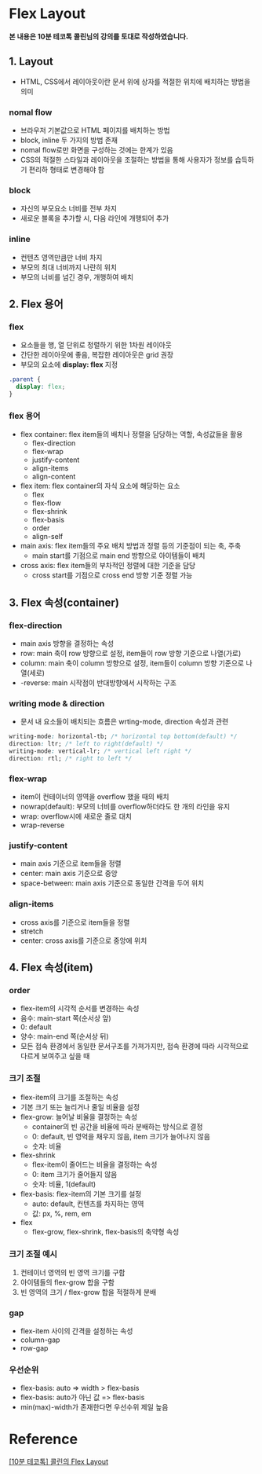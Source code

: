 

# Flex Layout

**본 내용은 10분 테코톡 콜린님의 강의를 토대로 작성하였습니다.**

## 1. Layout
* HTML, CSS에서 레이아웃이란 문서 위에 상자를 적절한 위치에 배치하는 방법을 의미

### nomal flow
* 브라우저 기본값으로 HTML 페이지를 배치하는 방법
* block, inline 두 가지의 방법 존재
* nomal flow로만 화면을 구성하는 것에는 한계가 있음
* CSS의 적절한 스타일과 레이아웃을 조절하는 방법을 통해 사용자가 정보를 습득하기 편리하 형태로 변경해야 함

### block
* 자신의 부모요소 너비를 전부 차지
* 새로운 블록을 추가할 시, 다음 라인에 개행되어 추가

### inline
* 컨텐츠 영역만큼만 너비 차지
* 부모의 최대 너비까지 나란히 위치
* 부모의 너비를 넘긴 경우, 개행하여 배치

## 2. Flex 용어
### flex
* 요소들을 행, 열 단위로 정렬하기 위한 1차원 레이아웃
* 간단한 레이아웃에 좋음, 복잡한 레이아웃은 grid 권장
* 부모의 요소에 **display: flex** 지정
```CSS
.parent {
  display: flex;
}
```

### flex 용어
* flex container: flex item들의 배치나 정렬을 담당하는 역할, 속성값들을 활용
  * flex-direction
  * flex-wrap
  * justify-content
  * align-items
  * align-content
* flex item: flex container의 자식 요소에 해당하는 요소
  * flex
  * flex-flow
  * flex-shrink
  * flex-basis
  * order
  * align-self
* main axis: flex item들의 주요 배치 방법과 정렬 등의 기준점이 되는 축, 주축
  * main start를 기점으로 main end 방향으로 아이템들이 배치
* cross axis: flex item들의 부차적인 정렬에 대한 기준을 담당
  * cross start를 기점으로 cross end 방향 기준 정렬 가능

## 3. Flex 속성(container)
### flex-direction
* main axis 방향을 결정하는 속성
* row: main 축이 row 방향으로 설정, item들이 row 방향 기준으로 나열(가로)
* column: main 축이 column 방향으로 설정, item들이 column 방향 기준으로 나열(세로)
* -reverse: main 시작점이 반대방향에서 시작하는 구조



### writing mode & direction

* 문서 내 요소들이 배치되는 흐름은 wrting-mode, direction 속성과 관련

```CSS
writing-mode: horizontal-tb; /* horizontal top bottom(default) */
direction: ltr; /* left to right(default) */
writing-mode: vertical-lr; /* vertical left right */
direction: rtl; /* right to left */
```



### flex-wrap

* item이 컨테이너의 영역을 overflow 했을 때의 배치
* nowrap(default): 부모의 너비를 overflow하더라도 한 개의 라인을 유지
* wrap: overflow시에 새로운 줄로 대치
* wrap-reverse



### justify-content

* main axis 기준으로 item들을 정렬
* center: main axis 기준으로 중앙
* space-between: main axis 기준으로 동일한 간격을 두어 위치



### align-items

* cross axis를 기준으로 item들을 정렬
* stretch
* center: cross axis를 기준으로 중앙에 위치



## 4. Flex 속성(item)

### order

* flex-item의 시각적 순서를 변경하는 속성
* 음수: main-start 쪽(순서상 앞)
* 0: default
* 양수: main-end 쪽(순서상 뒤)
* 모든 접속 환경에서 동일한 문서구조를 가져가지만, 접속 환경에 따라 시각적으로 다르게 보여주고 싶을 때



### 크기 조절

* flex-item의 크기를 조절하는 속성
* 기본 크기 또는 늘리거나 줄일 비율을 설정
* flex-grow: 늘어날 비율을 결정하는 속성
  * container의 빈 공간을 비율에 따라 분배하는 방식으로 결정
  * 0: default, 빈 영억을 채우지 않음, item 크기가 늘어나지 않음
  * 숫자: 비율
* flex-shrink
  * flex-item이 줄어드는 비율을 결정하는 속성
  * 0: item 크기가 줄어들지 않음
  * 숫자: 비율, 1(default)
* flex-basis: flex-item의 기본 크기를 설정
  * auto: default, 컨텐츠를 차지하는 영역
  * 값: px, %, rem, em
* flex
  * flex-grow, flex-shrink, flex-basis의 축약형 속성



### 크기 조절 예시

1. 컨테이너 영역의 빈 영역 크기를 구함
2. 아이템들의 flex-grow 합을 구함
3. 빈 영역의 크기 / flex-grow 합을 적절하게 분배



### gap

* flex-item 사이의 간격을 설정하는 속성
* column-gap
* row-gap



### 우선순위

* flex-basis: auto => width > flex-basis
* flex-basis: auto가 아닌 값 => flex-basis
* min(max)-width가 존재한다면 우선수위 제일 높음


# Reference

[[10분 테코톡] 콜린의 Flex Layout](https://www.youtube.com/watch?v=JQ0jO3B43YQ)
